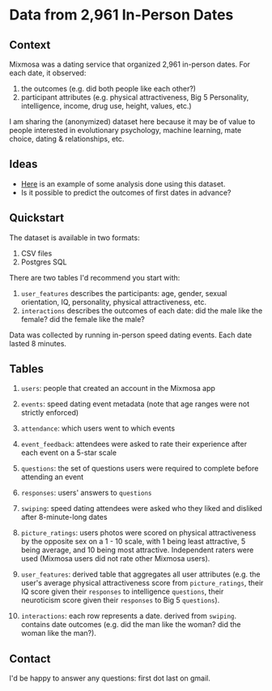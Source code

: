 # Data from 2,961 In-Person Dates

## Context
Mixmosa was a dating service that organized 2,961 in-person dates. For each date, it observed:
1. the outcomes (e.g. did both people like each other?)
2. participant attributes (e.g. physical attractiveness, Big 5 Personality, intelligence, income, drug use, height, values, etc.)

I am sharing the (anonymized) dataset here because it may be of value to people interested in evolutionary psychology, machine learning, mate choice, dating & relationships, etc.

## Ideas
* [Here](https://dkras.substack.com/p/sex-differences-attractiveness-and) is an example of some analysis done using this dataset.
* Is it possible to predict the outcomes of first dates in advance?

## Quickstart
The dataset is available in two formats:
 1. CSV files
 2. Postgres SQL
 
 There are two tables I'd recommend you start with:
 1. `user_features` describes the participants: age, gender, sexual orientation, IQ, personality, physical attractiveness, etc.
 2. `interactions` describes the outcomes of each date: did the male like the female? did the female like the male? 
 
 Data was collected by running in-person speed dating events. Each date lasted 8 minutes.
 
 ## Tables
 1. `users`: people that created an account in the Mixmosa app
 
 2. `events`: speed dating event metadata (note that age ranges were not strictly enforced)
 
 3. `attendance`: which users went to which events 
 
 4. `event_feedback`: attendees were asked to rate their experience after each event on a 5-star scale
 
 5. `questions`: the set of questions users were required to complete before attending an event
 
 6. `responses`: users' answers to `questions`
 
 7. `swiping`: speed dating attendees were asked who they liked and disliked after 8-minute-long dates
 
 8. `picture_ratings`: users photos were scored on physical attractiveness by the opposite sex on a 1 - 10 scale, with 1 being least attractive, 5 being average, and 10 being most attractive. Independent raters were used (Mixmosa users did not rate other Mixmosa users).
 
 9. `user_features`: derived table that aggregates all user attributes (e.g. the user's average physical attractiveness score from `picture_ratings`, their IQ score given their `responses` to intelligence `questions`, their neuroticism score given their `responses` to Big 5 `questions`).
 
 10. `interactions`: each row represents a date. derived from `swiping`. contains date outcomes (e.g. did the man like the woman? did the woman like the man?).
 
 
 ## Contact
 I'd be happy to answer any questions: first dot last on gmail.
 
